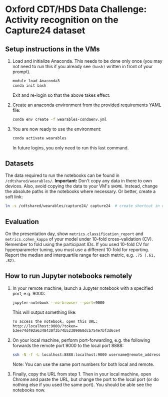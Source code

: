 # Oxford CDT/HDS Data Challenge: Activity recognition on the Capture24 dataset

## Setup instructions in the VMs
1. Load and initialize Anaconda. This needs to be done only once (you may not need to run this if you already see `(bash)` written in front of your prompt).

   ```bash
   module load Anaconda3
   conda init bash
   ```
   Exit and re-login so that the above takes effect.
3. Create an anaconda environment from the provided requirements YAML file: 
   ```bash
   conda env create -f wearables-condaenv.yml
   ```
4. You are now ready to use the environment: 
   ```bash
   conda activate wearables
   ```
   In future logins, you only need to run this last command.

## Datasets

The data required to run the notebooks can be found in
`/cdtshared/wearables/`. **Important:** Don't copy any data in there to own
devices. Also, avoid copying the data to your VM's `$HOME`.
Instead, change the absolute paths in the notebooks where necessary.
Or better, create a soft link:
```bash
ln -s /cdtshared/wearables/capture24/ capture24  # create shortcut in current location
```

## Evaluation
On the presentation day, show `metrics.classification_report` and `metrics.cohen_kappa` of your model under 10-fold cross-validation (CV). Remember to fold using the participant IDs.
If you used 10-fold CV for hyperparameter tuning, you must use a different
10-fold for reporting. Report the median and interquartile range for each metric, e.g. `.75 (.61, .82)`.

## How to run Jupyter notebooks remotely

1. In your remote machine, launch a Jupyter notebook with a specified port, e.g. 9000:
   ```bash
   jupyter-notebook --no-browser --port=9000
   ```
   This will output something like:
   ```bash
   To access the notebook, open this URL:
   http://localhost:9000/?token=
   b3ee74d492a6348430f3b74b52309060dcb754e7bf3d6ce4
   ```

1. On your local machine, perform port-forwarding, e.g. the following forwards the remote port 9000 to the local port 8888:
   ```bash
   ssh -N -f -L localhost:8888:localhost:9000 username@remote_address
   ```
   Note: You can use the same port numbers for both local and remote.

1. Finally, copy the URL from step 1. Then in your local machine, open
Chrome and paste the URL, but change the port to the local port (or do nothing else if you used the same port).
You should be able see the notebooks now.
